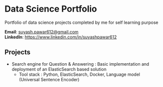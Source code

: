 # Data Science Portfolio
Portfolio of data science projects completed by me for self learning purpose

<b>Email</b>: suyash.pawar612@gmail.com <br />
<b>LinkedIn</b>: https://www.linkedin.com/in/suyashpawar612

## Projects
  - Search engine for Question & Answering : Basic implementation and deployment of an ElasticSearch based solution
    - Tool stack : Python, ElasticSearch, Docker, Language model (Universal Sentence Encoder)
